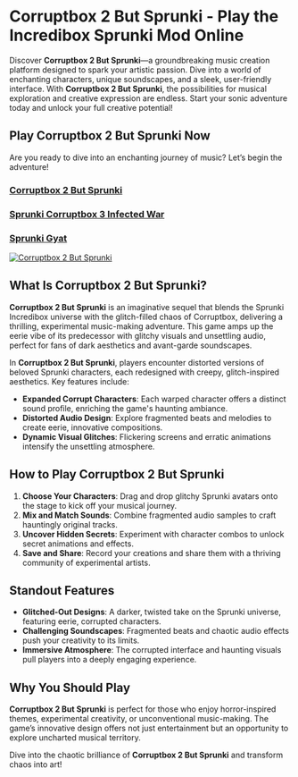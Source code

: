 # Corruptbox 2 But Sprunki - Play the Incredibox Sprunki Mod Online  

Discover **Corruptbox 2 But Sprunki**—a groundbreaking music creation platform designed to spark your artistic passion. Dive into a world of enchanting characters, unique soundscapes, and a sleek, user-friendly interface. With **Corruptbox 2 But Sprunki**, the possibilities for musical exploration and creative expression are endless. Start your sonic adventure today and unlock your full creative potential!

## Play Corruptbox 2 But Sprunki Now
Are you ready to dive into an enchanting journey of music? Let’s begin the adventure!

### [Corruptbox 2 But Sprunki](https://sprunkisinner.org/corruptbox-2-but-sprunki)
### [Sprunki Corruptbox 3 Infected War](https://sprunkisinner.org/sprunki-corruptbox-3-infected-war)
### [Sprunki Gyat](https://sprunkisinner.org/sprunki-gyat)


[![Corruptbox 2 But Sprunki](https://sprunkisinner.org/_nuxt/corruptbox-2-but-sprunki.Dd6y891n.jpg)](https://sprunkisinner.org/corruptbox-2-but-sprunki)


## What Is Corruptbox 2 But Sprunki?  

**Corruptbox 2 But Sprunki** is an imaginative sequel that blends the Sprunki Incredibox universe with the glitch-filled chaos of Corruptbox, delivering a thrilling, experimental music-making adventure. This game amps up the eerie vibe of its predecessor with glitchy visuals and unsettling audio, perfect for fans of dark aesthetics and avant-garde soundscapes.  

In **Corruptbox 2 But Sprunki**, players encounter distorted versions of beloved Sprunki characters, each redesigned with creepy, glitch-inspired aesthetics. Key features include:  

- **Expanded Corrupt Characters**: Each warped character offers a distinct sound profile, enriching the game's haunting ambiance.  
- **Distorted Audio Design**: Explore fragmented beats and melodies to create eerie, innovative compositions.  
- **Dynamic Visual Glitches**: Flickering screens and erratic animations intensify the unsettling atmosphere.  


## How to Play Corruptbox 2 But Sprunki  

1. **Choose Your Characters**: Drag and drop glitchy Sprunki avatars onto the stage to kick off your musical journey.  
2. **Mix and Match Sounds**: Combine fragmented audio samples to craft hauntingly original tracks.  
3. **Uncover Hidden Secrets**: Experiment with character combos to unlock secret animations and effects.  
4. **Save and Share**: Record your creations and share them with a thriving community of experimental artists.  


## Standout Features  

- **Glitched-Out Designs**: A darker, twisted take on the Sprunki universe, featuring eerie, corrupted characters.  
- **Challenging Soundscapes**: Fragmented beats and chaotic audio effects push your creativity to its limits.  
- **Immersive Atmosphere**: The corrupted interface and haunting visuals pull players into a deeply engaging experience.  


## Why You Should Play  

**Corruptbox 2 But Sprunki** is perfect for those who enjoy horror-inspired themes, experimental creativity, or unconventional music-making. The game’s innovative design offers not just entertainment but an opportunity to explore uncharted musical territory.  

Dive into the chaotic brilliance of **Corruptbox 2 But Sprunki** and transform chaos into art!  
